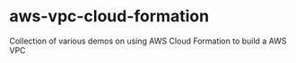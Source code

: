 # aws-vpc-cloud-formation
Collection of various demos on using AWS Cloud Formation to build a AWS VPC
